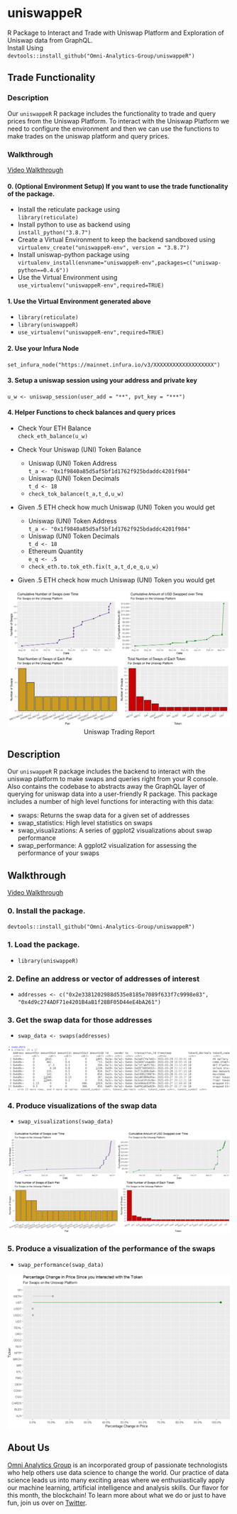 # uniswappeR

R Package to Interact and Trade with Uniswap Platform and Exploration of Uniswap data from GraphQL.<br>
Install Using <br>
`devtools::install_github("Omni-Analytics-Group/uniswappeR")`

## Trade Functionality

### Description
Our `uniswappeR` R package includes the functionality to trade and query prices from the Uniswap Platform. To interact with the Uniswap Platform
we need to configure the environment and then we can use the functions to make trades on the uniswap platform and query prices.

### Walkthrough

[Video Walkthrough](https://www.youtube.com/watch?v=OJdKNm8W9ik)

#### 0. (Optional Environment Setup) If you want to use the trade functionality of the package.
- Install the reticulate package using<br>`library(reticulate)`
- Install python to use as backend using<br>`install_python("3.8.7")`
- Create a Virtual Environment to keep the backend sandboxed using<br>`virtualenv_create("uniswappeR-env", version = "3.8.7")`
- Install uniswap-python package using<br>`virtualenv_install(envname="uniswappeR-env",packages=c("uniswap-python==0.4.6"))`
- Use the Virtual Environment using<br>`use_virtualenv("uniswappeR-env",required=TRUE)`

#### 1. Use the Virtual Environment generated above
- `library(reticulate)`
- `library(uniswappeR)`
- `use_virtualenv("uniswappeR-env",required=TRUE)`

#### 2. Use your Infura Node
`set_infura_node("https://mainnet.infura.io/v3/XXXXXXXXXXXXXXXXXXX")`

#### 3. Setup a uniswap session using your address and private key
`u_w <- uniswap_session(user_add = "**", pvt_key = "***")`

#### 4. Helper Functions to check balances and query prices

- Check Your ETH Balance<br>`check_eth_balance(u_w)`

- Check Your Uniswap (UNI) Token Balance<br>
	- Uniswap (UNI) Token Address<br>
	`t_a <- "0x1f9840a85d5af5bf1d1762f925bdaddc4201f984"`
	- Uniswap (UNI) Token Decimals<br>
	`t_d <- 18`
	- `check_tok_balance(t_a,t_d,u_w)`

- Given .5 ETH check how much Uniswap (UNI) Token you would get<br>
	- Uniswap (UNI) Token Address<br>
	`t_a <- "0x1f9840a85d5af5bf1d1762f925bdaddc4201f984"`
	- Uniswap (UNI) Token Decimals<br>
	`t_d <- 18`
	- Ethereum Quantity<br>
	`e_q <- .5`
	- `check_eth.to.tok_eth.fix(t_a,t_d,e_q,u_w)`

- Given .5 ETH check how much Uniswap (UNI) Token you would get<br>




<img src="man/figures/example_plot.png" align="center"/>

<div align="center">
Uniswap Trading Report
</div>

## Description

Our `uniswappeR` R package includes the backend to interact with the uniswap platform to make swaps and queries right from your R console. Also contains the codebase to abstracts away the GraphQL layer of querying for uniswap data into a user-friendly R package. This package includes a number of high level functions for interacting with this data:

- swaps: Returns the swap data for a given set of addresses
- swap_statistics: High level statistics on swaps
- swap_visualizations: A series of ggplot2 visualizations about swap performance
- swap_performance: A ggplot2 visualization for assessing the performance of your swaps

## Walkthrough

[Video Walkthrough](https://www.youtube.com/watch?v=OJdKNm8W9ik)

### 0. Install the package.

`devtools::install_github("Omni-Analytics-Group/uniswappeR")`

### 1. Load the package.

- `library(uniswappeR)`

### 2. Define an address or vector of addresses of interest

- `addresses <- c("0x2e3381202988d535e8185e7089f633f7c9998e83", "0x4d9c274ADF71e4201B4aB1f28BF05D44eE4bA261")`

### 3. Get the swap data for those addresses

- `swap_data <- swaps(addresses)`

<img src="man/figures/example1_dataframe.png"  align="center"/>

### 4. Produce visualizations of the swap data

- `swap_visualizations(swap_data)`

<img src="man/figures/example2_report_card.png"  align="center"/>

### 5. Produce a visualization of the performance of the swaps

- `swap_performance(swap_data)`

<img src="man/figures/example3_pricechange.png"  align="center"/>



## About Us

[Omni Analytics Group](https://omnianalytics.io) is an incorporated group of passionate technologists who help others use data science to change the world. Our  practice of data science leads us into many exciting areas where we enthusiastically apply our machine learning, artificial intelligence and analysis skills. Our flavor for this month, the blockchain!  To learn more about what we do or just to have fun, join us over on [Twitter](https://twitter.com/OmniAnalytics).
